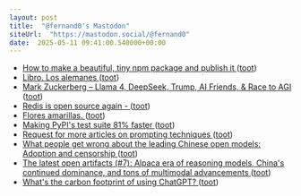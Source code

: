 ```yaml
---
layout: post
title:  "@fernand0's Mastodon"
siteUrl:  "https://mastodon.social/@fernand0"
date:  2025-05-11 09:41:00.540000+00:00
---
```

*  [How to make a beautiful, tiny npm package and publish it ](https://medium.com/@Bamblehorse/how-to-make-a-beautiful-tiny-npm-package-and-publish-it-2881d4307f7) ([toot](https://mastodon.social/@fernand0/114488538597746291))
*  [Libro. Los alemanes ](https://fotografiasenmovimiento.wordpress.com/2025/05/11/libro-los-alemanes) ([toot](https://mastodon.social/@fernand0/114488463436939383))
*  [Mark Zuckerberg – Llama 4, DeepSeek, Trump, AI Friends, & Race to AGI ](https://www.dwarkesh.com/p/mark-zuckerberg-) ([toot](https://mastodon.social/@fernand0/114488341780556464))
*  [Redis is open source again -  ](https://antirez.com/news/15) ([toot](https://mastodon.social/@fernand0/114486633220477862))
*  [Flores amarillas. ](https://avecesunafoto.wordpress.com/2025/05/09/flores-amarillas-3) ([toot](https://mastodon.social/@fernand0/114484771664940335))
*  [Making PyPI's test suite 81% faster ](https://blog.trailofbits.com/2025/05/01/making-pypis-test-suite-81-faster) ([toot](https://mastodon.social/@fernand0/114484752552535385))
*  [Request for more articles on prompting techniques ](https://simonwillison.net/2025/May/5/prompting/#atom-everythin) ([toot](https://mastodon.social/@fernand0/114484542818010179))
*  [What people get wrong about the leading Chinese open models: Adoption and censorship ](https://www.interconnects.ai/p/what-people-get-wrong-about-the-leadin) ([toot](https://mastodon.social/@fernand0/114484250578601914))
*  [The latest open artifacts (#7): Alpaca era of reasoning models, China's continued dominance, and tons of multimodal advancements ](https://www.interconnects.ai/p/artifacts-) ([toot](https://mastodon.social/@fernand0/114484037030538433))
*  [What's the carbon footprint of using ChatGPT? ](https://www.sustainabilitybynumbers.com/p/carbon-footprint-chatgp) ([toot](https://mastodon.social/@fernand0/114483800584843462))

